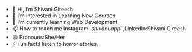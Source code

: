 - 👋 Hi, I’m Shivani Gireesh
- 👀 I’m interested in Learning New Courses
- 🌱 I’m currently learning Web Development
- 📫 How to reach me Instagram: _shivani.appi_ ,LinkedIn:Shivani Gireesh
- 😄 Pronouns:She/Her
- ⚡ Fun fact:I listen to horror stories.

<!---
shivanigireesh/shivanigireesh is a ✨ special ✨ repository because its `README.md` (this file) appears on your GitHub profile.
You can click the Preview link to take a look at your changes.
--->
